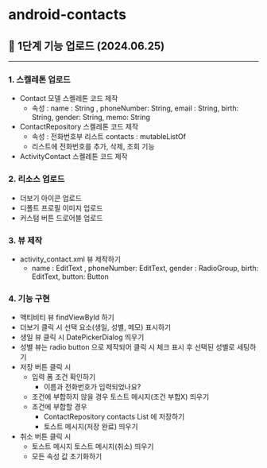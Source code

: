 # android-contacts
## 📣 1단계 기능 업로드 (2024.06.25)
---
### 1. 스켈레톤 업로드

- Contact 모델 스켈레톤 코드 제작
    - 속성 : name : String , phoneNumber: String, email : String, birth: String, gender: String, memo: String
- ContactRepository 스켈레톤 코드 제작
    - 속성 : 전화번호부 리스트 contacts : mutableListOf<Contact>
    - 리스트에 전화번호를 추가, 삭제, 조회 기능
- ActivityContact 스켈레톤 코드 제작

### 2. 리소스 업로드

- 더보기 아이콘 업로드
- 디폴트 프로필 이미지 업로드
- 커스텀 버튼 드로어블 업로드

### 3. 뷰 제작

- activity_contact.xml 뷰 제작하기
    - name : EditText , phoneNumber: EditText, gender : RadioGroup, birth: EditText, button: Button

### 4. 기능 구현

- 액티비티 뷰 findViewById 하기
- 더보기 클릭 시 선택 요소(생일, 성별, 메모) 표시하기
- 생일 뷰 클릭 시 DatePickerDialog 띄우기
- 성별 뷰는 radio button 으로 제작되어 클릭 시 체크 표시 후 선택된 성별로 세팅하기
- 저장 버튼 클릭 시
    - 입력 폼 조건 확인하기
        - 이름과 전화번호가 입력되었나요?
    - 조건에 부합하지 않을 경우 토스트 메시지(조건 부합X) 띄우기
    - 조건에 부합할 경우
        - ContactRepository contacts List 에 저장하기
        - 토스트 메시지(저장 완료) 띄우기
- 취소 버튼 클릭 시
    - 토스트 메시지 토스트 메시지(취소) 띄우기
    - 모든 속성 값 초기화하기